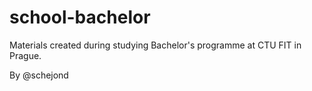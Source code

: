 # school-bachelor

Materials created during studying Bachelor's programme at CTU FIT in Prague.

By @schejond

